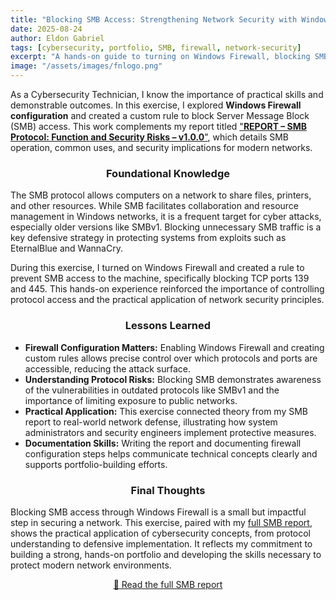 ```yaml
---
title: "Blocking SMB Access: Strengthening Network Security with Windows Firewall"
date: 2025-08-24
author: Eldon Gabriel
tags: [cybersecurity, portfolio, SMB, firewall, network-security]
excerpt: "A hands-on guide to turning on Windows Firewall, blocking SMB traffic, and understanding protocol security risks."
image: "/assets/images/fnlogo.png"
---
```


<p>As a Cybersecurity Technician, I know the importance of practical skills and demonstrable outcomes. In this exercise, I explored <strong>Windows Firewall configuration</strong> and created a custom rule to block Server Message Block (SMB) access. This work complements my report titled <a href="https://github.com/EldonGabriel/eldongabriel.github.io/blob/main/assets/reports/REPORT%20%E2%80%93%20SMB%20Protocol_%20Function%20and%20Security%20Risks%20%E2%80%93%20v1.0.0.pdf" target="_blank" rel="noopener noreferrer">"<strong>REPORT – SMB Protocol: Function and Security Risks – v1.0.0</strong>"</a>, which details SMB operation, common uses, and security implications for modern networks.</p>

<center><h3>Foundational Knowledge</h3></center>
<p>The SMB protocol allows computers on a network to share files, printers, and other resources. While SMB facilitates collaboration and resource management in Windows networks, it is a frequent target for cyber attacks, especially older versions like SMBv1. Blocking unnecessary SMB traffic is a key defensive strategy in protecting systems from exploits such as EternalBlue and WannaCry.</p>
<p>During this exercise, I turned on Windows Firewall and created a rule to prevent SMB access to the machine, specifically blocking TCP ports 139 and 445. This hands-on experience reinforced the importance of controlling protocol access and the practical application of network security principles.</p>

<center><h3>Lessons Learned</h3></center>
<ul>
  <li><strong>Firewall Configuration Matters:</strong> Enabling Windows Firewall and creating custom rules allows precise control over which protocols and ports are accessible, reducing the attack surface.</li>
  <li><strong>Understanding Protocol Risks:</strong> Blocking SMB demonstrates awareness of the vulnerabilities in outdated protocols like SMBv1 and the importance of limiting exposure to public networks.</li>
  <li><strong>Practical Application:</strong> This exercise connected theory from my SMB report to real-world network defense, illustrating how system administrators and security engineers implement protective measures.</li>
  <li><strong>Documentation Skills:</strong> Writing the report and documenting firewall configuration steps helps communicate technical concepts clearly and supports portfolio-building efforts.</li>
</ul>

<center><h3>Final Thoughts</h3></center>
<p>Blocking SMB access through Windows Firewall is a small but impactful step in securing a network. This exercise, paired with my <a href="https://github.com/EldonGabriel/eldongabriel.github.io/blob/main/assets/reports/REPORT%20%E2%80%93%20SMB%20Protocol_%20Function%20and%20Security%20Risks%20%E2%80%93%20v1.0.0.pdf" target="_blank" rel="noopener noreferrer">full SMB report</a>, shows the practical application of cybersecurity concepts, from protocol understanding to defensive implementation. It reflects my commitment to building a strong, hands-on portfolio and developing the skills necessary to protect modern network environments.</p>

<center><p><a href="https://github.com/EldonGabriel/eldongabriel.github.io/blob/main/assets/reports/REPORT%20%E2%80%93%20SMB%20Protocol%20Function%20and%20Security%20Risks%20%E2%80%93%20v1.0.0.pdf" target="_blank" rel="noopener noreferrer">📄 Read the full SMB report</a></p></center>
